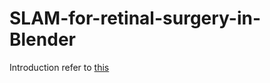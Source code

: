 # SLAM-for-retinal-surgery-in-Blender
Introduction refer to [this](https://github.com/TumVink/SLAM-for-retinal-surgery-in-Blender/blob/main/Final%20Presentation.pdf)
